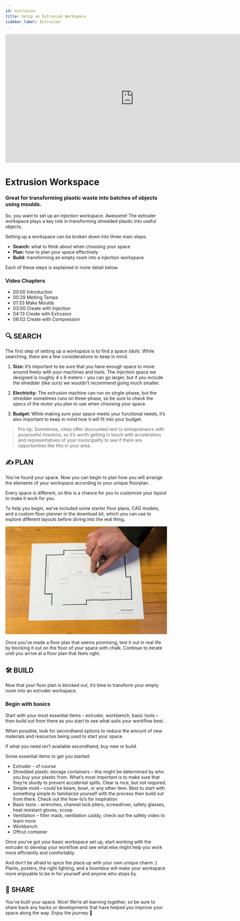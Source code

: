 ```yaml
---
id: extrusion
title: Setup an Extrusion Workspace
sidebar_label: Extrusion
---
```


<div class="videocontainer">
  <iframe width="800" height="400" src="https://www.youtube.com/embed/hFl4YbSMiGc " frameborder="0" allow="accelerometer; autoplay; encrypted-media; gyroscope; picture-in-picture" allowfullscreen></iframe>
</div>

<style>
:root {
  --highlight: #37b4a3;
  --hover: #37b4a3;
}
</style>

# Extrusion Workspace

<div class="videoChapters">
<div class="videoChaptersMain">

###  Great for transforming plastic waste into batches of objects using moulds.

So, you want to set up an injection workspace. Awesome! The extruder workspace plays a key role in transforming shredded plastic into useful objects.
 
Setting up a workspace can be broken down into three main steps:


- <b>Search:</b> what to think about when choosing your space
- <b>Plan:</b> how to plan your space effectively
- <b>Build:</b> transforming an empty room into a injection workspace

Each of these steps is explained in more detail below.

</div>
<div class="videoChaptersSidebar">

### Video Chapters

- 00:00 Introduction
- 00:29 Melting Temps
- 01:33 Make Moulds
- 03:00 Create with Injection
- 04:13 Create with Extrusion
- 06:02 Create with Compression

</div>
</div>

## 🔍 SEARCH

The first step of setting up a workspace is to find a space (duh). While searching, there are a few considerations to keep in mind.

1. <b>Size:</b> It’s important to be sure that you have enough space to move around freely with your machines and tools. The injection space we designed is roughly 4 x 6 meters – you can go larger, but if you include the shredder (like ours) we wouldn’t recommend going much smaller.

2. <b>Electricity:</b> The extrusion machine can run on single-phase, but the shredder sometimes runs on three-phase, so be sure to check the specs of the motor you plan to use when choosing your space.

3. <b>Budget:</b> While making sure your space meets your functional needs, it’s also important to keep in mind how it will fit into your budget. 

> Pro tip: Sometimes, cities offer discounted rent to entrepreneurs with purposeful missions, so it’s worth getting in touch with accelerators and representatives of your municipality to see if there are opportunities like this in your area.


## ✍️  PLAN

You’ve found your space. Now you can begin to plan how you will arrange the elements of your workspace according to your unique floorplan.
 
Every space is different, so this is a chance for you to customize your layout to make it work for you.
 
To help you begin, we’ve included some starter floor plans, CAD models, and a custom floor planner in the download kit, which you can use to explore different layouts before diving into the real thing.
 
![Extrusion Workspace](assets/spaces_extruder.jpg)
 
Once you’ve made a floor plan that seems promising, test it out in real life by blocking it out on the floor of your space with chalk. Continue to iterate until you arrive at a floor plan that feels right.


## 🛠 BUILD

Now that your floor plan is blocked out, it’s time to transform your empty room into an extruder workspace.

### Begin with basics

Start with your most essential items - extruder, workbench, basic tools – then build out from there as you start to see what suits your workflow best.
 
When possible, look for secondhand options to reduce the amount of new materials and resources being used to start your space.
 
If what you need isn’t available secondhand, buy new or build.
 
Some essential items to get you started:
 
- Extruder - of course
- Shredded plastic storage containers – this might be determined by who you buy your plastic from. What’s most important is to make sure that they’re sturdy to prevent accidental spills. Clear is nice, but not required.
- Simple mold – could be beam, bowl, or any other item. Best to start with something simple to familiarize yourself with the process then build out from there. Check out the how-to’s for inspiration
- Basic tools - wrenches, channel lock pliers, screwdriver, safety glasses, heat resistant gloves, scoop
- Ventilation – filter mask, ventilation caddy, check out the safety video to learn more
- Workbench
- Offcut container
 
Once you’ve got your basic workspace set up, start working with the extruder to develop your workflow and see what else might help you work more efficiently and comfortably.
 
And don’t be afraid to spice the place up with your own unique charm :) Plants, posters, the right lighting, and a boombox will make your workspace more enjoyable to be in for yourself and anyone who stops by.

## 👋 SHARE

You’ve built your space. Nice! We’re all learning together, so be sure to share back any hacks or developments that have helped you improve your space along the way. Enjoy the journey 🙂
